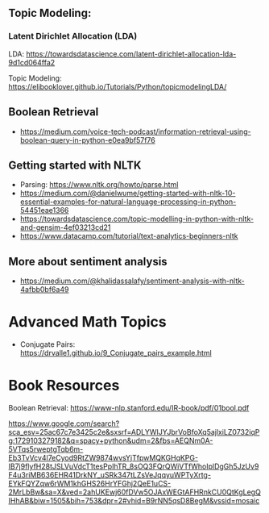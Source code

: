 ## Topic Modeling: 
### Latent Dirichlet Allocation (LDA)
LDA: https://towardsdatascience.com/latent-dirichlet-allocation-lda-9d1cd064ffa2

Topic Modeling: https://elibooklover.github.io/Tutorials/Python/topicmodelingLDA/

## Boolean Retrieval 
- https://medium.com/voice-tech-podcast/information-retrieval-using-boolean-query-in-python-e0ea9bf57f76

## Getting started with NLTK
- Parsing: https://www.nltk.org/howto/parse.html
- https://medium.com/@danielwume/getting-started-with-nltk-10-essential-examples-for-natural-language-processing-in-python-54451eae1366
- https://towardsdatascience.com/topic-modelling-in-python-with-nltk-and-gensim-4ef03213cd21  
- https://www.datacamp.com/tutorial/text-analytics-beginners-nltk 

## More about sentiment analysis
- https://medium.com/@khalidassalafy/sentiment-analysis-with-nltk-4afbb0bf6a49

# Advanced Math Topics
- Conjugate Pairs: https://drvalle1.github.io/9_Conjugate_pairs_example.html
# Book Resources
Boolean Retrieval: https://www-nlp.stanford.edu/IR-book/pdf/01bool.pdf 


https://www.google.com/search?sca_esv=25ac67c7e3425c2e&sxsrf=ADLYWIJYJbrVoBfoXq5ajlxiLZ0732iqPg:1729103279182&q=spacy+python&udm=2&fbs=AEQNm0A-5VTqs5rweptgTqb6m-Eb3TvVcv4l7eCyod9RtZW9874wvsYjTfpwMQKGHqKPG-IB7j9flyfH28tJSLVuVdcT1tesPpIhTR_8sOQ3FQrQWiVTfWhoIplDgGh5JzUv9F4u3riMB636EHR41DrkNY_uSRk347tLZsVeJqqyuWPTyXrtg-EYkFQYZqw6rWM1khGHS26HrYFGhj2QeE1uCS-2MrLbBw&sa=X&ved=2ahUKEwj60fDVw5OJAxWEGtAFHRnkCU0QtKgLegQIHhAB&biw=1505&bih=753&dpr=2#vhid=B9rNN5qsD8BegM&vssid=mosaic 